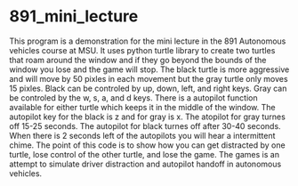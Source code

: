 # 891_mini_lecture

This program is a demonstration for the mini lecture in the 891 Autonomous vehicles course at MSU.
It uses python turtle library to create two turtles that roam around the window and if they go beyond the bounds of the window you lose and the game will stop.
The black turtle is more aggressive and will move by 50 pixles in each movement but the gray turtle only moves 15 pixles.
Black can be controled by up, down, left, and right keys.
Gray can be controled by the w, s, a, and d keys.
There is a autopilot function available for either turtle which keeps it in the middle of the window.
The autopilot key for the black  is z and for gray is x.
The atopilot for gray turnes off 15-25 seconds.
The autopilot for black turnes off after 30-40 seconds.
When there is 2 seconds left of the autopilots you will hear a intermittent chime.
The point of this code is to show how you can get distracted by one turtle, lose control of the other turtle, and lose the game.
The games is an attempt to simulate driver distraction and autopilot handoff in autonomous vehicles.
